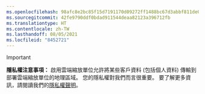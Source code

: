```yaml
---
ms.openlocfilehash: 98afc8e2bc85f15d7191170d09272ff1488bc67d3abbf811de0e6c04b73b117b
ms.sourcegitcommit: 42fe9790ddf0bdad911544deaa82123a396712fb
ms.translationtype: HT
ms.contentlocale: zh-TW
ms.lasthandoff: 08/05/2021
ms.locfileid: "8452721"
---
```

> [!Important]
> **隱私權注意事項：** 啟用雲端縮放單位允許將某些客戶資料 (包括個人資料) 傳輸到部署雲端縮放單位的地理區域。 您的隱私權對我們而言很重要。 要了解更多資訊，請閱讀我們的[隱私權聲明](https://go.microsoft.com/fwlink/?LinkId=521839)。